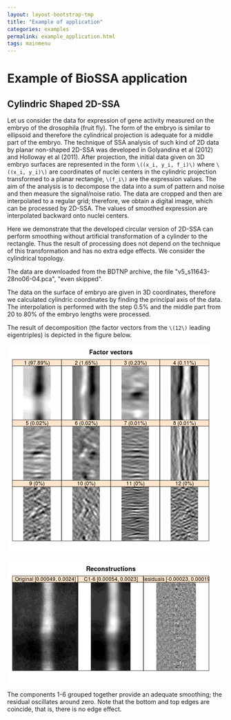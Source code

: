 ```yaml
---
layout: layout-bootstrap-tmp
title: "Example of application"
categories: examples
permalink: example_application.html
tags: mainmenu
---
```


#  Example of BioSSA application

## Cylindric Shaped 2D-SSA


Let us consider the data for expression of gene activity measured on the embryo of the drosophila (fruit fly).
The form of the embryo is similar to ellipsoid and therefore the cylindrical projection is adequate for
a middle part of the embryo. The technique of SSA analysis of such kind of 2D data by planar non-shaped 2D-SSA
was developed in Golyandina et al (2012) and Holloway et al (2011).
After projection, the initial data given on 3D embryo surfaces are represented in the form `\((x_i, y_i, f_i)\)` where `\((x_i, y_i)\)` are coordinates of nuclei centers in the cylindric projection transformed to a planar rectangle, `\(f_i\)` are the expression values. The aim of the analysis is to decompose the data into a sum of
pattern and noise and then measure the signal/noise ratio. The data are cropped and
then are interpolated to a regular grid; therefore, we obtain a digital image, which
can be processed by 2D-SSA. The values of smoothed expression are interpolated backward onto
nuclei centers.

Here we demonstrate that the developed circular version of 2D-SSA can perform smoothing without
artificial transformation of a cylinder to the rectangle. Thus the result of processing
does not depend on the technique of this transformation and has no extra edge effects. We consider the cylindrical topology.

The data are downloaded from the BDTNP archive,
the file "v5_s11643-28no06-04.pca", "even skipped".

The data on the surface of embryo are given in 3D coordinates, therefore we calculated cylindric coordinates
by finding the principal axis of the data. The interpolation is performed with the step 0.5% and the
middle part from 20 to 80% of the embryo lengths were processed.

The result of decomposition (the factor vectors from the `\(12\)` leading eigentriples) is depicted in the figure below.

![Factor vectors](circular_factor.png) 

![Reconstruction and residuals](circular_reconstructed.png)

The components 1-6 grouped together provide an adequate smoothing; the residual oscillates around zero.
Note that the bottom and top edges are coincide, that is, there is no edge effect.
